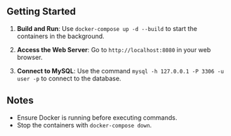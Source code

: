 
## Getting Started

1. **Build and Run**: 
   Use `docker-compose up -d --build` to start the containers in the background.

2. **Access the Web Server**: 
   Go to `http://localhost:8080` in your web browser.

3. **Connect to MySQL**: 
   Use the command `mysql -h 127.0.0.1 -P 3306 -u user -p` to connect to the database.

## Notes

- Ensure Docker is running before executing commands.
- Stop the containers with `docker-compose down`.



